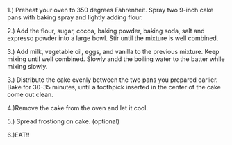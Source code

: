 1.) Preheat your oven to 350 degrees Fahrenheit. Spray two 9-inch cake pans with baking spray and lightly adding flour.

2.) Add the flour, sugar, cocoa, baking powder, baking soda, salt and expresso powder into a large bowl. Stir until the mixture is well combined.

3.) Add milk, vegetable oil, eggs, and  vanilla to the previous mixture. Keep mixing until well combined. Slowly andd the boiling water to the batter while mixing slowly. 

3.) Distribute the cake evenly between the two pans you prepared earlier. Bake for 30-35 minutes, until a toothpick inserted in the center of the cake come out clean. 

4.)Remove the cake from the oven and let it cool.

5.) Spread frostiong on cake. (optional)

6.)EAT!!